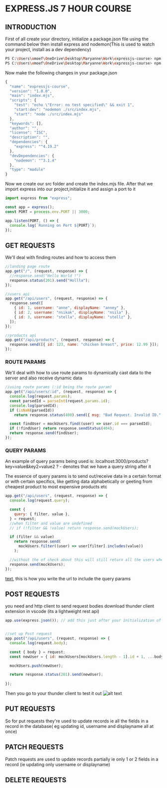 # EXPRESS.JS 7 HOUR COURSE

## INTRODUCTION

<p> First of all create your directory, initialize a package.json file using the command below then install express and nodemon(This is used to watch your project, install as a dev dependency)</p>

```bash
PS C:\Users\omoef\OneDrive\Desktop\Maryanne\Work\expressjs-course> npm init -y
PS C:\Users\omoef\OneDrive\Desktop\Maryanne\Work\expressjs-course> npm instal -D nodemon
```

<p>Now make the following changes in your package.json</p>

```js
{
  "name": "expressjs-course",
  "version": "1.0.0",
  "main": "index.mjs",
  "scripts": {
    "test": "echo \"Error: no test specified\" && exit 1",
    "start:dev": "nodemon ./src/index.mjs",
    "start": "node ./src/index.mjs"
  },
  "keywords": [],
  "author": "",
  "license": "ISC",
  "description": "",
  "dependencies": {
    "express": "^4.19.2"
  },
  "devDependencies": {
    "nodemon": "^3.1.4"
  },
  "type": "module"
}

```

<p>Now we create our src folder and create the index.mjs file. After that we import express into our project,initialize it and assign a port to it</p>

```js
import express from "express";

const app = express();
const PORT = process.env.PORT || 3000;

app.listen(PORT, () => {
  console.log(`Running on Port ${PORT}`);
});
```

## GET REQUESTS

We'll deal with finding routes and how to access them

```js
//landing page route
app.get("/", (request, response) => {
  //response.send("Hello World !")
  response.status(201).send("Hollla");
});

//users api
app.get("/api/users", (request, response) => {
  response.send([
    { id: 1, username: "anne", displayName: "anney" },
    { id: 2, username: "nsikak", displayName: "nsila" },
    { id: 3, username: "stella", displayName: "stellz" },
  ]);
});

//products api
app.get("/api/products", (request, response) => {
  response.send([{ id: 123, name: "chicken breast", price: 12.99 }]);
});
```

### ROUTE PARAMS

We'll deal with how to use route params to dynamically cast data to the server and also receive dynamic data

```js
//using route params (:id being the route param)
app.get("/api/users/:id", (request, response) => {
  console.log(request.params);
  const parsedId = parseInt(request.params.id);
  console.log(parsedId);
  if (isNaN(parsedId))
    return response.status(400).send({ msg: "Bad Request. Invalid ID." });

  const findUser = mockUsers.find((user) => user.id === parsedId);
  if (!findUser) return response.sendStatus(404);
  return response.send(findUser);
});
```

### QUERY PARAMS

An example of query params being used is:
localhost:3000/products?key=value&key2=value2
? - denotes that we have a query string after it

The essence of query params is to send out/receive data in a certain format or with certain specifics, like getting data alphabetically or geeting from cheapest product to most expensive products etc

```js
app.get("/api/users", (request, response) => {
  console.log(request.query);

  const {
    query: { filter, value },
  } = request;
  //when filter and value are undefined
  // if (!filter && !value) return response.send(mockUsers);

  if (filter && value)
    return response.send(
      mockUsers.filter((user) => user[filter].includes(value))
    );

  //without the of check about this will still return all the users when one or more query params are missing
  response.send(mockUsers);
});
```

[text](http://localhost:3000/api/users?filter=username&value=an), this is how you write the url to include the query params

## POST REQUESTS
you need and http client to send request bodies
 download thunder client extension in vscode (its a lightweight rest api)

```js
app.use(express.json()); // add this just after your initialization of express.js


//set up Post request
app.post("/api/users", (request, response) => {
  console.log(request.body);

  const { body } = request;
  const newUser = { id: mockUsers[mockUsers.length - 1].id + 1, ...body };

  mockUsers.push(newUser);

  return response.status(201).send(newUser);
 
});

```
Then you go to your thunder client to test it out
![alt text]("C:\Users\omoef\OneDrive\Desktop\thunder-client.png")

## PUT REQUESTS
So for put requests they're used to update records ie all the fields in a record in the database( eg updating id, username and displayname all at once)

## PATCH REQUESTS
Patch requests are used to update records partially ie only 1 or 2 fields in a record (ie updating only username or displayname)


## DELETE REQUESTS
